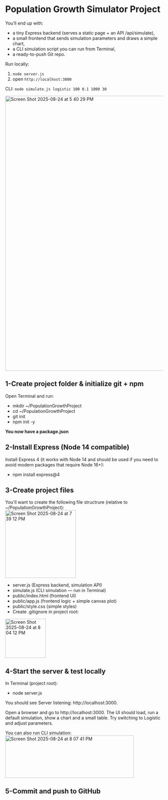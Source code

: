 # Population Growth Simulator Project
You’ll end up with:
- a tiny Express backend (serves a static page + an API /api/simulate),
- a small frontend that sends simulation parameters and draws a simple chart,
- a CLI simulation script you can run from Terminal,
- a ready-to-push Git repo. <br>

Run locally:
1. `node server.js`
2. open `http://localhost:3000`

CLI:
`node simulate.js logistic 100 0.1 1000 30`

<img width="695" height="876" alt="Screen Shot 2025-08-24 at 5 40 29 PM" src="https://github.com/user-attachments/assets/5a559fd0-2ae5-4bf6-874e-6d1e85a54ed8" />

## 1-Create project folder & initialize git + npm
Open Terminal and run:
- mkdir ~/PopulationGrowthProject
- cd ~/PopulationGrowthProject
- git init
- npm init -y <br>

<b>You now have a package.json</b>

## 2-Install Express (Node 14 compatible)
Install Express 4 (it works with Node 14 and should be used if you need to avoid modern packages that require Node 16+):
- npm install express@4

## 3-Create project files
You'll want to create the following file structrure (relative to ~/PopulationGrowthProject): <br>
<img width="225" height="216" alt="Screen Shot 2025-08-24 at 7 39 12 PM" src="https://github.com/user-attachments/assets/a23b69b3-7068-4dcb-8608-475a87afbbe5" />

- server.js (Express backend, simulation API)
- simulate.js (CLI simulation — run in Terminal)
- public/index.html (frontend UI)
- public/app.js (frontend logic + simple canvas plot)
- public/style.css (simple styles)
- Create .gitignore in project root:
<img width="129" height="125" alt="Screen Shot 2025-08-24 at 8 04 12 PM" src="https://github.com/user-attachments/assets/e32ad97c-49f0-4273-b3e5-addf495935ab" />

## 4-Start the server & test locally
In Terminal (project root):
- node server.js <br>

You should see Server listening: http://localhost:3000. 

Open a browser and go to http://localhost:3000. The UI should load, run a default simulation, show a chart and a small table. Try switching to Logistic and adjust parameters.

You can also run CLI simulation: <br>
<img width="410" height="135" alt="Screen Shot 2025-08-24 at 8 07 41 PM" src="https://github.com/user-attachments/assets/fc61ff73-cd0f-4922-b599-e5e104552377" />

## 5-Commit and push to GitHub
